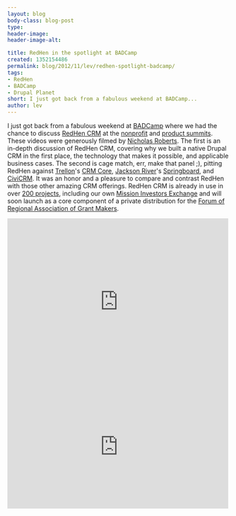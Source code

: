 ```yaml
---
layout: blog
body-class: blog-post
type:
header-image:
header-image-alt:

title: RedHen in the spotlight at BADCamp
created: 1352154486
permalink: blog/2012/11/lev/redhen-spotlight-badcamp/
tags:
- RedHen
- BADCamp
- Drupal Planet
short: I just got back from a fabulous weekend at BADCamp...
author: lev
---
```

I just got back from a fabulous weekend at [BADCamp](http://2012.badcamp.net/) where we had the chance to discuss [RedHen CRM](http://drupal.org/project/redhen) at the [nonprofit](http://2012.badcamp.net/program/non-profit-summit) and [product summits](http://2012.badcamp.net/program/product-summit). These videos were generously filmed by [Nicholas Roberts](http://niccolox.com). The first is an in-depth discussion of RedHen CRM, covering why we built a native Drupal CRM in the first place, the technology that makes it possible, and  applicable business cases. The second is cage match, err, make that panel ;), pitting RedHen against [Trellon](http://www.trellon.com)'s [CRM Core](http://drupal.org/project/crm_core), [Jackson River](http://jacksonriver.com)'s [Springboard](http://www.jacksonriver.com/springboard), and [CiviCRM](http://civicrm.org). It was an honor and a pleasure to compare and contrast RedHen with those other amazing CRM offerings. RedHen CRM is already in use in over [200 projects](http://drupal.org/project/usage/redhen), including our own [Mission Investors Exchange](http://thinkshout.com/portfolio/mission-investors-exchange) and will soon launch as a core component of a private distribution for the [Forum of Regional Association of Grant Makers](http://www.givingforum.org/s_forum/index.asp).
<!--break-->
<iframe src="http://player.vimeo.com/video/52655156?badge=0" width="500" height="375" frameborder="0" webkitAllowFullScreen mozallowfullscreen allowFullScreen></iframe>

<iframe src="http://player.vimeo.com/video/52675110?badge=0" width="500" height="281" frameborder="0" webkitAllowFullScreen mozallowfullscreen allowFullScreen></iframe>
